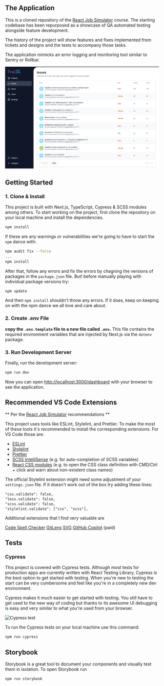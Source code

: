 ## The Application

This is a cloned repository of the [React Job Simulator](https://profy.dev) course. The starting codebase has been repurposed as a showcase of QA automated testing alongside feature development.

The history of the project will show features and fixes implemented from tickets and designs and the tests to accompany those tasks.

The application mimicks an error logging and monitoring tool similar to Sentry or Rollbar.

![The running application](docs/app.png)

## Getting Started

### 1. Clone & Install

This project is built with Next.js, TypeScript, Cypress & SCSS modules among others. To start working on the project, first clone the repository on your local machine and install the dependencies.

```bash
npm install
```

If these are any warnings or vulnerabilities we're going to have to start the `npm` dance with:

```bash
npm audit fix --force
...
npm install
```

After that, follow any errors and fix the errors by chagning the versions of packages in the `package.json` file. But! before manually playing with individual package versions try:

```bash
npm update
```

And then `npm install` shouldn't throw any errors. If it does, keep on keeping on with the npm dance we all love and care about.

### 2. Create .env File

**copy the `.env.template` file to a new file called `.env`.** This file contains the required environment variables that are injected by Next.js via the `dotenv` package.

### 3. Run Development Server

Finally, run the development server:

```bash
npm run dev
```

Now you can open [http://localhost:3000/dashboard](http://localhost:3000/dashboard) with your browser to see the application.

## Recommended VS Code Extensions

** Per the [React Job Simulator](https://profy.dev) recommendations **

This project uses tools like ESLint, Stylelint, and Prettier. To make the most of these tools it's recommended to install the corresponding extensions. For VS Code those are:

- [ESLint](https://marketplace.visualstudio.com/items?itemName=dbaeumer.vscode-eslint)
- [Stylelint](https://marketplace.visualstudio.com/items?itemName=stylelint.vscode-stylelint)
- [Prettier](https://marketplace.visualstudio.com/items?itemName=esbenp.prettier-vscode)
- [SCSS IntelliSense](https://marketplace.visualstudio.com/items?itemName=mrmlnc.vscode-scss) (e.g. for auto-completion of SCSS variables)
- [React CSS modules](https://marketplace.visualstudio.com/items?itemName=viijay-kr.react-ts-css) (e.g. to open the CSS class definition with CMD/Ctrl + click and warn about non-existent class names)

The official Stylelint extension might need some adjustment of your `settings.json` file. If it doesn't work out of the box try adding these lines:

```
"css.validate": false,
"less.validate": false,
"scss.validate": false,
"stylelint.validate": ["css", "scss"],
```

Additional extensions that I find very valuable are

[Code Spell Checker](https://marketplace.visualstudio.com/items?itemName=streetsidesoftware.code-spell-checker)
[GitLens](https://marketplace.visualstudio.com/items?itemName=eamodio.gitlens)
[SVG](https://marketplace.visualstudio.com/items?itemName=jock.svg)
[GitHub Copilot](https://marketplace.visualstudio.com/items?itemName=GitHub.copilot) (paid)

## Tests

### Cypress

This project is covered with Cypress tests. Although most tests for production apps are currently written with React Testing Library, Cypress is the best option to get started with testing. When you're new to testing the start can be very cumbersome and feel like you're in a completely new dev environment.

Cypress makes it much easier to get started with testing. You still have to get used to the new way of coding but thanks to its awesome UI debugging is easy and very similar to what you're used from your browser.

![Cypress test](docs/cypress.gif)

To run the Cypress tests on your local machine use this command:

```bash
npm run cypress
```

## Storybook

Storybook is a great tool to document your components and visually test them in isolation. To open Storybook run

```bash
npm run storybook
```
